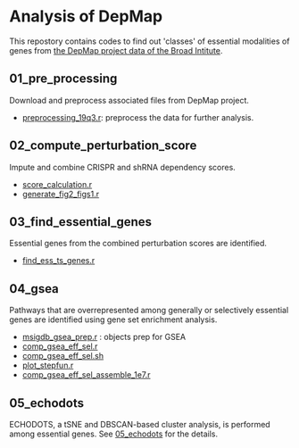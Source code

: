 # Analysis of DepMap

This repostory contains codes to find out 'classes' of essential modalities of genes from [the DepMap project data of the Broad Intitute](https://depmap.org/portal/download/).

## 01_pre_processing
Download and preprocess associated files from DepMap project.
- [preprocessing_19q3.r](01_pre_processing/preprocessing_19q3.r): preprocess the data for further analysis.

## 02_compute_perturbation_score
Impute and combine CRISPR and shRNA dependency scores.

- [score_calculation.r](02_compute_perturbation_score/score_calculation.r)
- [generate_fig2_figs1.r](02_compute_perturbation_score/generate_fig2_figs1.r)

## 03_find_essential_genes
Essential genes from the combined perturbation scores are identified.

- [find_ess_ts_genes.r](03_find_essential_genes/find_ess_ts_genes.r)

## 04_gsea
Pathways that are overrepresented among generally or selectively essential genes are identified using gene set enrichment analysis.

- [msigdb_gsea_prep.r](04_gsea/msigdb_gsea_prep.r) : objects prep for GSEA
- [comp_gsea_eff_sel.r](04_gsea/comp_gsea_eff_sel.r)
- [comp_gsea_eff_sel.sh](04_gsea/comp_gsea_eff_sel.sh)
- [plot_stepfun.r](04_gsea/plot_stepfun.r) 
- [comp_gsea_eff_sel_assemble_1e7.r](04_gsea/comp_gsea_eff_sel_assemble_1e7.r)

## 05_echodots
ECHODOTS, a tSNE and DBSCAN-based cluster analysis, is performed among essential genes. See [05_echodots](05_echodots) for the details.
